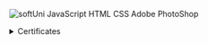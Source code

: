 ![softUni](https://user-images.githubusercontent.com/86298268/129677748-bb35591b-c25a-4249-b0ea-aeb34700752d.png)
JavaScript 
HTML
CSS
Adobe PhotoShop




<details>
  <summary>Certificates</summary>

  |                       Course:                      |                     Information:                 |
  | ---------------------------------------------------| ------------------------------------------------ |
  | Programming Basics with JavaScript - February 2021 | Issue date: 23/03/2021 Grade: 5.99 (out of 6.00) |
  
 
  # Javascript Basics (https://user-images.githubusercontent.com/86298268/129679419-0b024c0f-46b4-4063-9080-aa826c136cc8.jpg)
  

 
</details>
